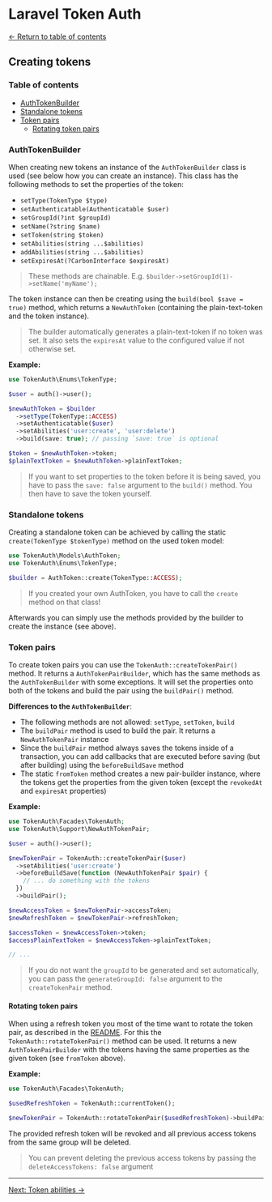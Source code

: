 # Laravel Token Auth

[&larr; Return to table of contents](./README.md)

## Creating tokens

### Table of contents

- [AuthTokenBuilder](#authtokenbuilder)
- [Standalone tokens](#standalone-tokens)
- [Token pairs](#token-pairs)
  - [Rotating token pairs](#rotating-token-pairs)

### AuthTokenBuilder

When creating new tokens an instance of the `AuthTokenBuilder` class is used (see below how you can create an instance). This class has the following methods to set the properties of the token:

- `setType(TokenType $type)`
- `setAuthenticatable(Authenticatable $user)`
- `setGroupId(?int $groupId)`
- `setName(?string $name)`
- `setToken(string $token)`
- `setAbilities(string ...$abilities)`
- `addAbilities(string ...$abilities)`
- `setExpiresAt(?CarbonInterface $expiresAt)`

> These methods are chainable. E.g. `$builder->setGroupId(1)->setName('myName');`

The token instance can then be creating using the `build(bool $save = true)` method, which returns a `NewAuthToken` (containing the plain-text-token and the token instance).

> The builder automatically generates a plain-text-token if no token was set.
> It also sets the `expiresAt` value to the configured value if not otherwise set.

**Example:**

```php
use TokenAuth\Enums\TokenType;

$user = auth()->user();

$newAuthToken = $builder
  ->setType(TokenType::ACCESS)
  ->setAuthenticatable($user)
  ->setAbilities('user:create', 'user:delete')
  ->build(save: true); // passing `save: true` is optional

$token = $newAuthToken->token;
$plainTextToken = $newAuthToken->plainTextToken;
```

> If you want to set properties to the token before it is being saved, you have to pass the `save: false` argument to the `build()` method. You then have to save the token yourself.

### Standalone tokens

Creating a standalone token can be achieved by calling the static `create(TokenType $tokenType)` method on the used token model:

```php
use TokenAuth\Models\AuthToken;
use TokenAuth\Enums\TokenType;

$builder = AuthToken::create(TokenType::ACCESS);
```

> If you created your own AuthToken, you have to call the `create` method on that class!

Afterwards you can simply use the methods provided by the builder to create the instance (see above).

### Token pairs

To create token pairs you can use the `TokenAuth::createTokenPair()` method. It returns a `AuthTokenPairBuilder`, which has the same methods as the `AuthTokenBuilder` with some exceptions. It will set the properties onto both of the tokens and build the pair using the `buildPair()` method.

**Differences to the `AuthTokenBuilder`**:

- The following methods are not allowed: `setType`, `setToken`, `build`
- The `buildPair` method is used to build the pair. It returns a `NewAuthTokenPair` instance
- Since the `buildPair` method always saves the tokens inside of a transaction, you can add callbacks that are executed before saving (but after building) using the `beforeBuildSave` method
- The static `fromToken` method creates a new pair-builder instance, where the tokens get the properties from the given token (except the `revokedAt` and `expiresAt` properties)

**Example:**

```php
use TokenAuth\Facades\TokenAuth;
use TokenAuth\Support\NewAuthTokenPair;

$user = auth()->user();

$newTokenPair = TokenAuth::createTokenPair($user)
  ->setAbilities('user:create')
  ->beforeBuildSave(function (NewAuthTokenPair $pair) {
    // ... do something with the tokens
  })
  ->buildPair();

$newAccessToken = $newTokenPair->accessToken;
$newRefreshToken = $newTokenPair->refreshToken;

$accessToken = $newAccessToken->token;
$accessPlainTextToken = $newAccessToken->plainTextToken;

// ...
```

> If you do not want the `groupId` to be generated and set automatically, you can pass the `generateGroupId: false` argument to the `createTokenPair` method.

#### Rotating token pairs

When using a refresh token you most of the time want to rotate the token pair, as described in the [README](../README.md#refresh-tokens). For this the `TokenAuth::rotateTokenPair()` method can be used. It returns a new `AuthTokenPairBuilder` with the tokens having the same properties as the given token (see `fromToken` above).

**Example:**

```php
use TokenAuth\Facades\TokenAuth;

$usedRefreshToken = TokenAuth::currentToken();

$newTokenPair = TokenAuth::rotateTokenPair($usedRefreshToken)->buildPair();
```

The provided refresh token will be revoked and all previous access tokens from the same group will be deleted.

> You can prevent deleting the previous access tokens by passing the `deleteAccessTokens: false` argument

---

[Next: Token abilities &rarr;](./02-02-token-abilities.md)
